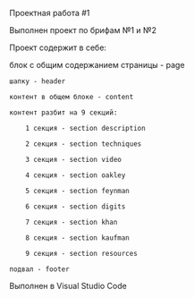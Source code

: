 Проектная работа #1

Выполнен проект по брифам №1 и №2

Проект содержит в себе:

блок с общим содержанием страницы - page

    шапку - header 

    контент в общем блоке - content

    контент разбит на 9 секций:

        1 секция - section description

        2 секция - section techniques

        3 секция - section video

        4 секция - section oakley

        5 секция - section feynman

        6 секция - section digits

        7 секция - section khan

        8 секция - section kaufman

        9 секция - section resources

    подвал - footer

Выполнен в Visual Studio Code